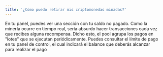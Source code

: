 ```yaml
---
title: '¿Cómo puedo retirar mis criptomonedas minadas?'
---
```


En tu panel, puedes ver una sección con tu saldo no pagado. Como la minería ocurre en tiempo real, sería absurdo hacer transacciones cada vez que recibes alguna recompensa. Dicho esto, el pool agrupa los pagos en "lotes" que se ejecutan periódicamente. Puedes consultar el límite de pago en tu panel de control, el cual indicará el balance que deberás alcanzar para realizar el pago